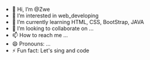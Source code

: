 - 👋 Hi, I’m @Zwe
- 👀 I’m interested in web_developing
- 🌱 I’m currently learning HTML, CSS, BootStrap, JAVA
- 💞️ I’m looking to collaborate on ...
- 📫 How to reach me ...
- 😄 Pronouns: ...
- ⚡ Fun fact: Let's sing and code

<!---
ZweMarnn/ZweMarnn is a ✨ special ✨ repository because its `README.md` (this file) appears on your GitHub profile.
You can click the Preview link to take a look at your changes.
--->
